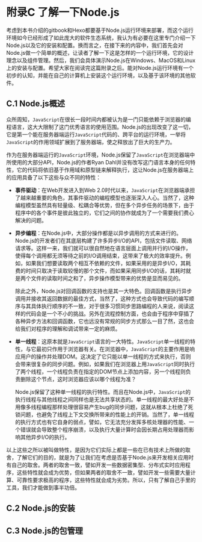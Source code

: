 # 附录C 了解一下Node.js

考虑到本书介绍的gitbook和Hexo都要基于Node.js运行环境来部署，而这个运行环境如今已经形成了如此庞大的软件生态系统，我认为有必要在这里专门介绍一下Node.js以及它的安装和配置。换而言之，在接下来的内容中，我们首先会对Node.js做一个简单的概述，让读者了解一下这是怎样的一个运行环境，它的设计理念以及组件管理。然后，我们会具体演示Node.js在Windows、MacOS和Linux上的安装与配置。希望大家在阅读完这篇附录之后。能对Node.js运行环境有一个初步的认知，并能在自己的计算机上安装这个运行环境，以及基于该环境的其他软件。

## C.1 Node.js概述

众所周知，`JavaScript`在很长一段时间内都被认为是一门只能依赖于浏览器的编程语言，这大大限制了这门优秀语言的使用范围。Node.js的出现改变了这一切，它是第一个能在服务器端运行`JavaScript`代码的、跨平台的运行环境，一举将`JavaScript`的作用领域扩展到了服务器端，使之释放出了巨大的生产力。

作为在服务器端运行的`JavaScript`环境，Node.js保留了`JavaScript`在浏览器端中所使用的大部分API，Node.js的作者Ryan Dahl并没有改写这门语言本身的任何特性，它的代码将依旧基于作用域和原型链来解释执行，这让Node.js在服务器端上的应用具备了以下这些与众不同的特性：

- **事件驱动**：在Web开发进入到Web 2.0时代以来，`JavaScript`在浏览器端承担了越来越重要的角色，其事件驱动的编程模型也逐渐深入人心。当然了，这种编程模型虽然具有轻量级、松耦合等优势，但在多个异步任务的场景下，由于程序中的各个事件是彼此独立的，它们之间的协作就成为了一个需要我们费心解决的问题。

- **异步编程**：在Node.js中，大部分操作都是以异步调用的方式来进行的。Node.js的开发者们在其底层构建了许多异步I/O的API，包括文件读取、网络请求等。这样一来，我们就可以很自然地在语言层面上调用并行的I/O操作，使得每个调用都无须等待之前的I/O调用结束，这带来了极大的效率提升。例如，如果我们想要读取两个相互不依赖的文件，如果采用的是异步I/O，其耗费的时间只取决于读取较慢的那个文件，而如果采用同步I/O的话，其耗时就是两个文件的读取时间之和了，异步操作模型带来的优势是显而易见的。

  除此之外，Node.js对回调函数的支持也是其一大特色。回调函数是执行异步调用并接收其返回数据的最佳方式，当然了，这种方式也会导致代码的编写顺序与其具体执行顺序的不一致，对于很多习惯同步思路编程的人来说，阅读这样的代码会是一个不小的挑战。另外在流程控制方面，也会由于程序中穿插了各种异步方法和回调函数，它也远没有常规的同步方式那么一目了然，这也会给我们对程序的理解和调试带来一定的麻烦。

- **单一线程**：这原本就是`JavaScript`语言的一大特性。`JavaScript`单一线程的特性，与它最初只作用于浏览器有关。在浏览器中，`JavaScript`的主要作用是响应用户的操作并处理DOM。这决定了它只能以单一线程的方式来执行，否则会带来很复杂的同步问题。例如，如果我们在浏览器上用`JavaScript`同时执行了两个线程，一个线程负责在指定的DOM节点上添加内容，另一个线程则负责删除这个节点，这时浏览器应该以哪个线程为准？
  
  Node.js保留了这种单一线程的执行特性。而且在Node.js中，`JavaScript`的执行线程与其他线程之间同样也是无法共享状态的。单一线程的最大好处是不用像多线程编程那样处理很容易产生bug的同步问题，这就从根本上杜绝了死锁问题，也避免了线程上下文交换所带来的性能上的开销。当然了，单一线程的执行方式也有它自身的弱点，譬如，它无法充分发挥多核处理器的性能、一个错误就会导致整个程序崩溃，以及执行大量计算时会因长期占用处理器而影响其他异步I/O的执行。

以上这些之所以被叫做特性，是因为它们实际上都是一些在已有技术上所做的取舍，了解它们的目的，就是为了让我们在考虑是否基于Node.js来开发相关应用时有自己的取舍。两者的取舍一致，譬如开发一些数据密集型、分布式实时应用程序，这些特性就会成为优势，但如果两者的取舍不一致，譬如开发一些需要大量计算、可靠性要求极高的程序，这些特性就会成为劣势。所以，只有了解自己手里的工具，我们才能做到事半功倍。

## C.2 Node.js的安装

## C.3 Node.js的包管理

<!--以下是注释区-->
